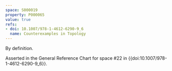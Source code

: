 ```yaml
---
space: S000019
property: P000065
value: true
refs:
- doi: 10.1007/978-1-4612-6290-9_6
  name: Counterexamples in Topology
---
```


By definition.

Asserted in the General Reference Chart for space #22 in
{{doi:10.1007/978-1-4612-6290-9_6}}.
